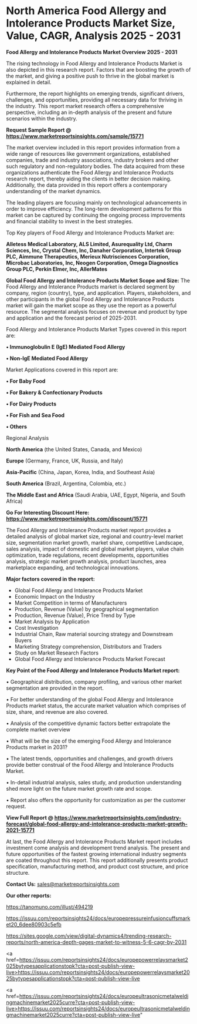 # North America Food Allergy and Intolerance Products Market Size, Value, CAGR, Analysis 2025 - 2031

<Strong> Food Allergy and Intolerance Products Market Overview 2025 - 2031</strong>

The rising technology in Food Allergy and Intolerance Products Market is also depicted in this research report. Factors that are boosting the growth of the market, and giving a positive push to thrive in the global market is explained in detail.

Furthermore, the report highlights on emerging trends, significant drivers, challenges, and opportunities, providing all necessary data for thriving in the industry. This report market research offers a comprehensive perspective, including an in-depth analysis of the present and future scenarios within the industry.

<strong>Request Sample Report @ <a href=https://www.marketreportsinsights.com/sample/15771>https://www.marketreportsinsights.com/sample/15771</a></strong>

The market overview included in this report provides information from a wide range of resources like government organizations, established companies, trade and industry associations, industry brokers and other such regulatory and non-regulatory bodies. The data acquired from these organizations authenticate the Food Allergy and Intolerance Products research report, thereby aiding the clients in better decision making. Additionally, the data provided in this report offers a contemporary understanding of the market dynamics.

The leading players are focusing mainly on technological advancements in order to improve efficiency. The long-term development patterns for this market can be captured by continuing the ongoing process improvements and financial stability to invest in the best strategies.

Top Key players of Food Allergy and Intolerance Products Market are:

<strong>Alletess Medical Laboratory, ALS Limited, Asurequality Ltd, Charm Sciences, Inc, Crystal Chem, Inc, Danaher Corporation, Intertek Group PLC, Aimmune Therapeutics, Merieux Nutrisciences Corporation, Microbac Laboratories, Inc, Neogen Corporation, Omega Diagnostics Group PLC, Perkin Elmer, Inc, AllerMates</strong>

<strong><b>Global Food Allergy and Intolerance Products Market Scope and Size:</b></strong>
The Food Allergy and Intolerance Products market is declared segment by company, region (country), type, and application. Players, stakeholders, and other participants in the global Food Allergy and Intolerance Products market will gain the market scope as they use the report as a powerful resource. The segmental analysis focuses on revenue and product by type and application and the forecast period of 2025-2031.

Food Allergy and Intolerance Products Market Types covered in this report are:

<strong>• Immunoglobulin E (IgE) Mediated Food Allergy

• Non-IgE Mediated Food Allergy</strong>

Market Applications covered in this report are:

<strong>• For Baby Food

• For Bakery & Confectionary Products

• For Dairy Products

• For Fish and Sea Food

• Others</strong> 

Regional Analysis

<strong>North America</strong> (the United States, Canada, and Mexico)

<strong>Europe</strong> (Germany, France, UK, Russia, and Italy)

<strong>Asia-Pacific</strong> (China, Japan, Korea, India, and Southeast Asia)

<strong>South America</strong> (Brazil, Argentina, Colombia, etc.)

<strong>The Middle East and Africa</strong> (Saudi Arabia, UAE, Egypt, Nigeria, and South Africa)

<strong>Go For Interesting Discount Here: <a href=https://www.marketreportsinsights.com/discount/15771>https://www.marketreportsinsights.com/discount/15771</a></strong>

The Food Allergy and Intolerance Products market report provides a detailed analysis of global market size, regional and country-level market size, segmentation market growth, market share, competitive Landscape, sales analysis, impact of domestic and global market players, value chain optimization, trade regulations, recent developments, opportunities analysis, strategic market growth analysis, product launches, area marketplace expanding, and technological innovations.

<strong><b>Major factors covered in the report:</b></strong>
<ul>
  <li>Global Food Allergy and Intolerance Products Market </li>
  <li>Economic Impact on the Industry</li>
  <li>Market Competition in terms of Manufacturers</li>
  <li>Production, Revenue (Value) by geographical segmentation</li>
  <li>Production, Revenue (Value), Price Trend by Type</li>
  <li>Market Analysis by Application</li>
  <li>Cost Investigation</li>
  <li>Industrial Chain, Raw material sourcing strategy and Downstream Buyers</li>
  <li>Marketing Strategy comprehension, Distributors and Traders</li>
  <li>Study on Market Research Factors</li>
  <li>Global Food Allergy and Intolerance Products Market Forecast</li>
</ul>

<strong><b>Key Point of the Food Allergy and Intolerance Products Market report:</b></strong>

• Geographical distribution, company profiling, and various other market segmentation are provided in the report.

• For better understanding of the global Food Allergy and Intolerance Products market status, the accurate market valuation which comprises of size, share, and revenue are also covered.

• Analysis of the competitive dynamic factors better extrapolate the complete market overview

• What will be the size of the emerging Food Allergy and Intolerance Products market in 2031?

• The latest trends, opportunities and challenges, and growth drivers provide better construal of the Food Allergy and Intolerance Products Market.

• In-detail industrial analysis, sales study, and production understanding shed more light on the future market growth rate and scope.

• Report also offers the opportunity for customization as per the customer request.

<strong><b>View Full Report @ <a href=https://www.marketreportsinsights.com/industry-forecast/global-food-allergy-and-intolerance-products-market-growth-2021-15771>https://www.marketreportsinsights.com/industry-forecast/global-food-allergy-and-intolerance-products-market-growth-2021-15771</a></b></strong>


At last, the Food Allergy and Intolerance Products Market report includes investment come analysis and development trend analysis. The present and future opportunities of the fastest growing international industry segments are coated throughout this report. This report additionally presents product specification, manufacturing method, and product cost structure, and price structure.

<strong>Contact Us:</strong>
sales@marketreportsinsights.com

<strong>Our other reports:</strong>

<a href=https://tanomuno.com/illust/494219>https://tanomuno.com/illust/494219</a>

<a href=https://issuu.com/reportsinsights24/docs/europepressureinfusioncuffsmarket20_6dee80903c5efb>https://issuu.com/reportsinsights24/docs/europepressureinfusioncuffsmarket20_6dee80903c5efb</a>

<a href=https://sites.google.com/view/digital-dynamics4/trending-research-reports/north-america-depth-gages-market-to-witness-5-6-cagr-by-2031>https://sites.google.com/view/digital-dynamics4/trending-research-reports/north-america-depth-gages-market-to-witness-5-6-cagr-by-2031</a>

<a href=https://issuu.com/reportsinsights24/docs/europepowerrelaysmarket2025bytypesapplicationstopk?cta=post-publish-view-live>https://issuu.com/reportsinsights24/docs/europepowerrelaysmarket2025bytypesapplicationstopk?cta=post-publish-view-live</a>

<a href=https://issuu.com/reportsinsights24/docs/europeultrasonicmetalweldingmachinemarket2025curre?cta=post-publish-view-live>https://issuu.com/reportsinsights24/docs/europeultrasonicmetalweldingmachinemarket2025curre?cta=post-publish-view-live</a>"
